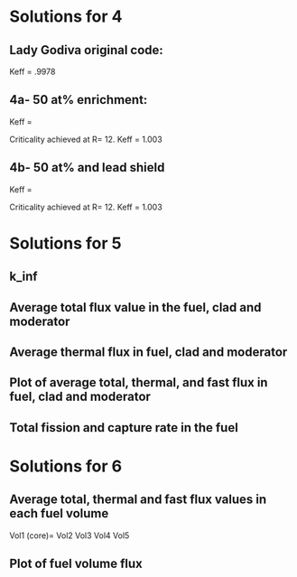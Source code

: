 # Solutions for 4

## Lady Godiva original code:
Keff = .9978

## 4a- 50 at% enrichment:
Keff =

Criticality achieved at R= 12.
Keff = 1.003

## 4b- 50 at% and lead shield
Keff =

Criticality achieved at R= 12.
Keff = 1.003

# Solutions for 5

## k_inf

## Average total flux value in the fuel, clad and moderator

## Average thermal flux in fuel, clad and moderator

## Plot of average total, thermal, and fast flux in fuel, clad and moderator

## Total fission and capture rate in the fuel

# Solutions for 6

## Average total, thermal and fast flux values in each fuel volume
Vol1 (core)=
Vol2
Vol3
Vol4
Vol5

## Plot of fuel volume flux 
